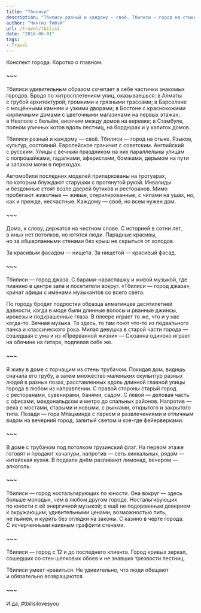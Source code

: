```yaml
---
title: "Тбилиси"
description: "Тбилиси разный и каждому — своё. Тбилиси — город на стыке. Языков, культур, состояний. Европейское граничит с советским. Английский с русским. Улицы с вечным праздником на них параллельны улицам с попрошайками, гадалками, аферистами, бомжами, дерьмом на пути и запахом мочи в переходах."
author: "Чингиз Тибэй"
url: /travel/tbilisi
date: "2016-06-01"
tags: 
- Travel
---
```


<div class="auto">

Конспект города. Коротко о&nbsp;главном.

#### ~~~

Тбилиси удивительным образом сочетает в&nbsp;себе частички знакомых городов. Бродя по&nbsp;хитросплетениям улиц, оказываешься: в&nbsp;Алматы с&nbsp;грубой архитектурой, громкими и&nbsp;грязными трассами; в&nbsp;Барселоне с&nbsp;мощёнными камнем и&nbsp;узкими дворами; в&nbsp;Бостоне с&nbsp;краснокожими кирпичными домами с&nbsp;цветочными магазинами на&nbsp;первых этажах; в&nbsp;Неаполе с&nbsp;бельём, висячим между домов на&nbsp;веревке; в&nbsp;Стамбуле, полном уличных котов вдоль лестниц, на&nbsp;бордюрах и&nbsp;у&nbsp;калиток домов.

<div class="masonry-container">
</div>

Тбилиси разный и&nbsp;каждому&nbsp;&mdash; своё. Тбилиси&nbsp;&mdash; город на&nbsp;стыке. Языков, культур, состояний. Европейское граничит с&nbsp;советским. Английский с&nbsp;русским. Улицы с&nbsp;вечным праздником на&nbsp;них параллельны улицам с&nbsp;попрошайками, гадалками, аферистами, бомжами, дерьмом на&nbsp;пути и&nbsp;запахом мочи в&nbsp;переходах.

Автомобили последних моделей припаркованы на&nbsp;тротуарах, по&nbsp;которым блуждают старушки с&nbsp;протянутой рукой. Инвалиды и&nbsp;бездомные стоят возле дверей бутиков и&nbsp;ресторанов. Мимо пробегают животные&nbsp;&mdash; живые, стерилизованные, с&nbsp;чипами на&nbsp;ушах, но, как и&nbsp;прежде, несчастные. Каждому&nbsp;&mdash; своё, но&nbsp;всем нужен дом.

#### ~~~

Дома, к&nbsp;слову, держатся на&nbsp;честном слове. С&nbsp;историей в&nbsp;сотни лет, в&nbsp;иных нет потолков, но&nbsp;ютятся люди. Парадные красивы, но&nbsp;за&nbsp;обшарпанными стенами без крыш не&nbsp;скрыться от&nbsp;холодов.

За&nbsp;красивым фасадом&nbsp;&mdash; нищета. За&nbsp;нищетой&nbsp;&mdash; красивый фасад.

#### ~~~

Тбилиси&nbsp;&mdash; город джаза. С&nbsp;барами-нараспашку и&nbsp;живой музыкой, где пианино в&nbsp;центре зала и&nbsp;посетители вокруг. &laquo;Тбилиси&nbsp;&mdash; город джаза&raquo;, кричат афиши с&nbsp;именами музыкантов со&nbsp;всего света.

По&nbsp;городу бродят подростки образца алматинцев десятилетней давности, когда в&nbsp;моде были длинные волосы и&nbsp;рванные джинсы, ирокезы и&nbsp;подкрашенные глаза. В&nbsp;плеере играет то&nbsp;же, что и&nbsp;у&nbsp;нас когда-то. Вечная музыка. То&nbsp;здесь, то&nbsp;там поют что-то из&nbsp;подвального панка и&nbsp;классического рока. Милая девушка в&nbsp;старой части города&nbsp;&mdash; сошедшая с&nbsp;ума и&nbsp;из&nbsp;&laquo;Прерванной жизни&raquo;&nbsp;&mdash; Сюзанна одиноко играет на&nbsp;обочине на&nbsp;гитаре, подпевая себе&nbsp;же.

#### ~~~

Я&nbsp;живу в&nbsp;доме с&nbsp;торчащим из&nbsp;стены трубачом. Покидая дом, видишь сначала его трубу, а&nbsp;затем множество маленьких скульптур разных людей в&nbsp;разных позах, расставленных вдоль длинной главной улицы города в&nbsp;любом из&nbsp;направлении. С&nbsp;правой стороны старый город с&nbsp;ресторанами, сувенирами, банями, садом. С&nbsp;левой&nbsp;&mdash; деловая часть с&nbsp;офисами, макдональдсом и&nbsp;метро до&nbsp;спальных районов. Напротив&nbsp;&mdash; река с&nbsp;мостами, старыми и&nbsp;новыми, с&nbsp;рынками, открытого и&nbsp;закрытого типа. Позади&nbsp;&mdash; гора Мтацминда с&nbsp;парком и&nbsp;развлечениями и&nbsp;отличным видом на&nbsp;вечерний город, залитый светом и&nbsp;кое-где фейерверками.

#### ~~~

В&nbsp;доме с&nbsp;трубачом под потолком грузинский флаг. На&nbsp;первом этаже готовят и&nbsp;продают хачапури, напротив&nbsp;&mdash; сеть хинкальных, рядом&nbsp;&mdash; китайская кухня. В&nbsp;подвале днём разливают лимонад, вечером&nbsp;&mdash; алкоголь.

#### ~~~

Тбилиси&nbsp;&mdash; город ностальгирующих по&nbsp;юности. Она вокруг&nbsp;&mdash; здесь больше молодых, чем в&nbsp;любом другом городе. Ностальгирующих по&nbsp;юности с&nbsp;её&nbsp;энергичной музыкой; с&nbsp;ещё не&nbsp;подорванным доверием к&nbsp;окружающим; удивительными ценами; возможностью пить, не&nbsp;пьянея, и&nbsp;курить без оглядки на&nbsp;законы. С&nbsp;казино в&nbsp;черте города. С&nbsp;исчерченными наивным граффити стенами.

#### ~~~

Тбилиси&nbsp;&mdash; город с&nbsp;12&nbsp;и&nbsp;до&nbsp;последнего клиента. Город кривых зеркал, сошедших со&nbsp;стен шелковых обоев и&nbsp;не&nbsp;знавших трезвости лестниц.

Тбилиси умеет нравиться. Не&nbsp;удивительно, что люди обещают и&nbsp;обязательно возвращаются.

#### ~~~

И&nbsp;да, #tbilisilovesyou

</div>

<script>
  const accessKey = 'EMa6WdAQslS1R18qLqFmAqwJovIg5m5nS_-ZcjPQ63M';
  const collectionID = 'SN3Id-fTrDI';

  const grid = document.querySelector('.masonry-container');

  fetch(`https://api.unsplash.com/collections/${collectionID}/photos/?client_id=${accessKey}`)
      .then(response => response.json())
      .then(data => {
          data.forEach(photo => {
              const gridItem = document.createElement('div');
              gridItem.classList.add('masonry-item');

              const link = document.createElement('a');
              link.href = photo.links.html;
              link.target = '_blank';
              link.rel = 'noopener noreferrer';

              const img = document.createElement('img');
              img.src = photo.urls.regular;
              img.alt = photo.alt_description;

              link.appendChild(img);
              gridItem.appendChild(link);
              grid.appendChild(gridItem);
          });
      })
      .catch(error => console.log(error));
</script>